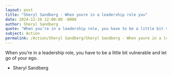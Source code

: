 ```yaml
---
layout: post
title: "Sheryl Sandberg - When youre in a leadership role you"
date: 2024-12-28 12:00:00 -0000
author: Sheryl Sandberg
quote: "When you’re in a leadership role, you have to be a little bit vulnerable and let go of your ego."
subject: Action
permalink: /Action/Sheryl Sandberg/Sheryl Sandberg - When youre in a leadership role you
---
```


When you’re in a leadership role, you have to be a little bit vulnerable and let go of your ego.

- Sheryl Sandberg
